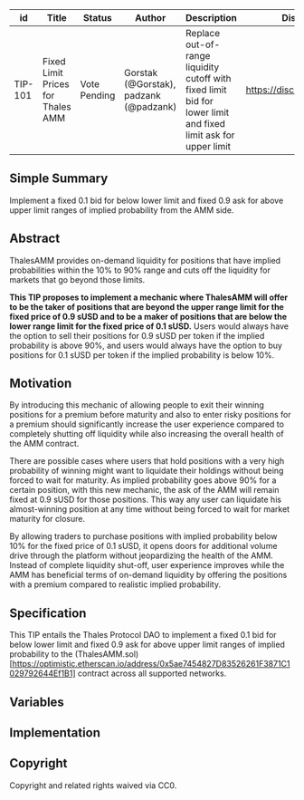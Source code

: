| id | Title | Status | Author | Description | Discussions to | Created |
| ----------- | ----------- | ----------- | ----------- | ----------- | ----------- | ----------- |
| TIP-101 | Fixed Limit Prices for Thales AMM | Vote Pending | Gorstak (@Gorstak), padzank (@padzank) | Replace out-of-range liquidity cutoff with fixed limit bid for lower limit and fixed limit ask for upper limit | https://discord.gg/rPpPcMXSeU | 2022-11-14

## Simple Summary
 
Implement a fixed 0.1 bid for below lower limit and fixed 0.9 ask for above upper limit ranges of implied probability from the AMM side.

## Abstract

ThalesAMM provides on-demand liquidity for positions that have implied probabilities within the 10% to 90% range and cuts off the liquidity for markets that go beyond those limits.  

**This TIP proposes to implement a mechanic where ThalesAMM will offer to be the taker of positions that are beyond the upper range limit for the fixed price of 0.9 sUSD and to be a maker of positions that are below the lower range limit for the fixed price of 0.1 sUSD.** Users would always have the option to sell their positions for 0.9 sUSD per token if the implied probability is above 90%, and users would always have the option to buy positions for 0.1 sUSD per token if the implied probability is below 10%.  

## Motivation
 
By introducing this mechanic of allowing people to exit their winning positions for a premium before maturity and also to enter risky positions for a premium should significantly increase the user experience compared to completely shutting off liquidity while also increasing the overall health of the AMM contract.  
  
There are possible cases where users that hold positions with a very high probability of winning might want to liquidate their holdings without being forced to wait for maturity. As implied probability goes above 90% for a certain position, with this new mechanic, the ask of the AMM will remain fixed at 0.9 sUSD for those positions. This way any user can liquidate his almost-winning position at any time without being forced to wait for market maturity for closure.  
  
By allowing traders to purchase positions with implied probability below 10% for the fixed price of 0.1 sUSD, it opens doors for additional volume drive through the platform without jeopardizing the health of the AMM. Instead of complete liquidity shut-off, user experience improves while the AMM has beneficial terms of on-demand liquidity by offering the positions with a premium compared to realistic implied probability.

## Specification 

This TIP entails the Thales Protocol DAO to implement a fixed 0.1 bid for below lower limit and fixed 0.9 ask for above upper limit ranges of implied probability to the (ThalesAMM.sol)[https://optimistic.etherscan.io/address/0x5ae7454827D83526261F3871C1029792644Ef1B1]  contract across all supported networks.

## Variables
 
## Implementation
 
## Copyright
 
Copyright and related rights waived via CC0.
